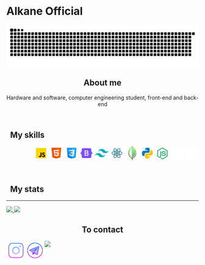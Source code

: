 # Alkane Official

<img align="center" src="https://raw.githubusercontent.com/imrrobat/imrrobat/d1b244e170d2b75fdda3efd499eaaf163f7a617c/images/github-contribution-grid-snake.svg"/>

<h2 align="center">About me</h2>
<p align="center">
  Hardware and software, computer engineering student, front-end and back-end
</p>

<br />

<h2>&nbsp; My skills</h2>
<p align="right">
  <a href="" target="_blank" rel="noreferrer"><img src="https://github.com/AALKANEE/AALKANEE/blob/main/icons8-javascript-96.png?raw=true" width="36" height="36" 
    alt="Javascript" /></a>
    <a href="" target="_blank" rel="noreferrer"><img src="https://github.com/AALKANEE/AALKANEE/blob/main/icons8-html-96.png?raw=true" width="36" height="36" alt="HTML5" /></a>
  <a href="https://www.w3.org/TR/CSS/#css" target="_blank" rel="noreferrer"><img src="https://github.com/AALKANEE/AALKANEE/blob/main/icons8-css-96.png?raw=true" width="36" height="36" alt="CSS3" /></a>
  <a href="https://getbootstrap.com/" target="_blank" rel="noreferrer"><img src="https://github.com/AALKANEE/AALKANEE/blob/main/icons8-bootstrap-96.png?raw=true" width="36" height="36" alt="Bootstrap" /></a>
  <a href="" target="_blank" rel="noreferrer"><img src="https://github.com/AALKANEE/AALKANEE/blob/main/icons8-tailwindcss-96.png?raw=true" width="36" height="36" alt="Bootstrap" /></a>
  <a href="https://reactjs.org/" target="_blank" rel="noreferrer"><img src="https://github.com/AALKANEE/AALKANEE/blob/main/icons8-react-js-100.png?raw=true" width="36" height="36" alt="React" /></a>
  <a href="https://www.mongodb.com/" target="_blank" rel="noreferrer"><img src="https://github.com/AALKANEE/AALKANEE/blob/main/icons8-mongo-db-96.png?raw=true" width="36" height="36" alt="MongoDB" /></a>
  <a href="https://www.python.com/" target="_blank" rel="noreferrer"><img src="https://github.com/AALKANEE/AALKANEE/blob/main/icons8-python-96.png?raw=true" width="36" height="36" alt="Python" /></a>
  <a href="https://www.nodejs.com/" target="_blank" rel="noreferrer"><img src="https://github.com/AALKANEE/AALKANEE/blob/main/icons8-node-js-96.png?raw=true" width="34" height="34" alt="NodeJS" /></a>
  <a href="https://www.expressjs.com/" target="_blank" rel="noreferrer"><img src="https://github.com/AALKANEE/AALKANEE/blob/main/icons8-express-js-100.png?raw=true" width="34" height="34" alt="WxpressJS" /></a>
  <a align="right" href="https://www.github.com/" target="_blank" rel="noreferrer"><img src="https://github.com/AALKANEE/AALKANEE/blob/main/icons8-github-96.png?raw=true" width="36" height="36" alt="GitHUb" /></a>
</p>

<br />

<h2>&nbsp; My stats </h2>

----

<a href="https://github.com/AALKANEE">
  <img src="https://github-readme-stats.vercel.app/api?username=AALKANEE&show_icons=true&theme=radical" />
  <img src="https://github-readme-stats.vercel.app/api/top-langs/?username=AALKANEE&layout=donut" />
</a>



<br />
<h2 align="center">To contact</h2>
<a href="https://www.instagram.com/oalkaneo"><img width="50px" height="50px" align="left" src="https://github.com/AALKANEE/AALKANEE/blob/main/icons8-instagram-96.png?raw=true" alt="instagram"/></a>
<a href="https://t.me/rap_11"><img width="50px" height="50px" align="left" src="https://github.com/AALKANEE/AALKANEE/blob/main/icons8-telegram-96.png?raw=true" alt="telegram"/></a>
<a href="https://t.me/alkane_official">
    <img  align="left" src="https://img.shields.io/badge/Telegram-@alkane_official-purple?style=flat&logo=telegram" />
  </a>

<br />
